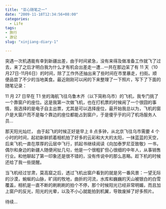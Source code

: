 ```yaml
---
title: "亚心随笔之一"
date: "2009-11-18T12:34:56+08:00"
categories:
  - Life
tags:
- 旅行
- 游记
slug: "xinjiang-diary-1"

---
```


突遇一次机遇能有幸到新疆出差，由于时间紧急，没有来得及做准备工作就飞了过去，来了之后才明白我为什么才有机会出差走一遭...一共在那边呆了有 11 天（10月27日-11月6日）的时间，除了工作外还抽出来了些时间在市里暴走，扫街。顺便品尝了不少的当地美食。最近刚刚可以闲的下来整理了一下照片，写下了下面的随笔记录：

11 月 27 日早在 T1 坐的海航飞往乌鲁木齐（以下简称乌市）的飞机，我专门挑了一个靠窗户的座位。这是我第一次做飞机，也在打机票的时候闹了一个很囧的事情，我选择的是电子自主出票，尤其是可以选择座位，最开始我总以为，飞机的窗户是大窗户而不是每个靠边的座位都能占到窗户，于是傻乎乎的问了机场服务人员...

那天阳光灿烂， 由于起飞的时候正好是早上 8 点多钟，从北京飞往乌市需要 4 个小时的时间，起初新鲜抓着相机拍了好多的云彩和大大的太阳，一抹蓝蓝的天空，后来飞机一直在厚厚的云层中飞行，抓起书继续阅读《向加泰罗尼亚致敬》一书，偶尔和身边的新疆人随便闲扯几句，他是一个很粗犷但心很细的中年人，从事销售行业。和他聊起了第一印象还是很不错的，没有传说中的那么恶略。趁下机的时候还给了我一些提醒。

当飞机经过甘肃，莫高窟之后，透过飞机出窗户看到的就是另一番风景：一望无际的沙漠，蜿蜒的山脉，旷阔的牧地，曲折的河流，水库和巍巍的天山被银白的白雪覆盖，相机是一直不断的刷刷刷的拍个不停，那个时候阳光已经非常明媚，而且加上窗户的反光，阳光的光晕，以及不小心就能拍到机翼，导致废掉了好多照片。

待续...
